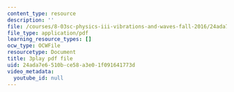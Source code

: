 ```yaml
---
content_type: resource
description: ''
file: /courses/8-03sc-physics-iii-vibrations-and-waves-fall-2016/24ada7e6510bce58a3e01f091641773d_FCFpaKcpuXQ.pdf
file_type: application/pdf
learning_resource_types: []
ocw_type: OCWFile
resourcetype: Document
title: 3play pdf file
uid: 24ada7e6-510b-ce58-a3e0-1f091641773d
video_metadata:
  youtube_id: null
---
```

